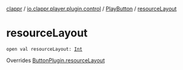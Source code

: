 [clappr](../../index.md) / [io.clappr.player.plugin.control](../index.md) / [PlayButton](index.md) / [resourceLayout](./resource-layout.md)

# resourceLayout

`open val resourceLayout: `[`Int`](https://kotlinlang.org/api/latest/jvm/stdlib/kotlin/-int/index.html)

Overrides [ButtonPlugin.resourceLayout](../-button-plugin/resource-layout.md)

